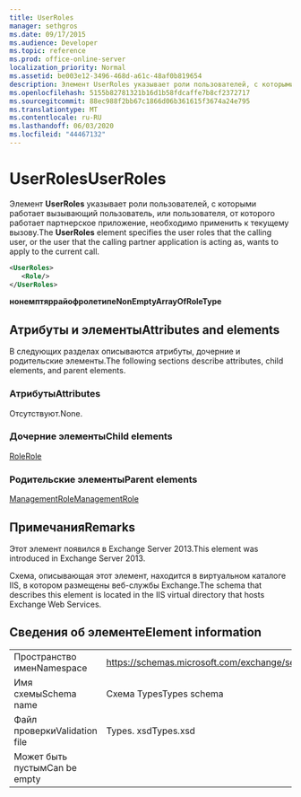 ```yaml
---
title: UserRoles
manager: sethgros
ms.date: 09/17/2015
ms.audience: Developer
ms.topic: reference
ms.prod: office-online-server
localization_priority: Normal
ms.assetid: be003e12-3496-468d-a61c-48af0b819654
description: Элемент UserRoles указывает роли пользователей, с которыми работает вызывающий пользователь, или пользователя, от которого работает партнерское приложение, необходимо применить к текущему вызову.
ms.openlocfilehash: 5155b82781321b16d1b58fdcaffe7b8cf2372717
ms.sourcegitcommit: 88ec988f2bb67c1866d06b361615f3674a24e795
ms.translationtype: MT
ms.contentlocale: ru-RU
ms.lasthandoff: 06/03/2020
ms.locfileid: "44467132"
---
```

# <a name="userroles"></a><span data-ttu-id="39efa-103">UserRoles</span><span class="sxs-lookup"><span data-stu-id="39efa-103">UserRoles</span></span>

<span data-ttu-id="39efa-104">Элемент **UserRoles** указывает роли пользователей, с которыми работает вызывающий пользователь, или пользователя, от которого работает партнерское приложение, необходимо применить к текущему вызову.</span><span class="sxs-lookup"><span data-stu-id="39efa-104">The **UserRoles** element specifies the user roles that the calling user, or the user that the calling partner application is acting as, wants to apply to the current call.</span></span> 
  
```XML
<UserRoles>
   <Role/>
</UserRoles>
```

 <span data-ttu-id="39efa-105">**нонемптяррайофролетипе**</span><span class="sxs-lookup"><span data-stu-id="39efa-105">**NonEmptyArrayOfRoleType**</span></span>
## <a name="attributes-and-elements"></a><span data-ttu-id="39efa-106">Атрибуты и элементы</span><span class="sxs-lookup"><span data-stu-id="39efa-106">Attributes and elements</span></span>

<span data-ttu-id="39efa-107">В следующих разделах описываются атрибуты, дочерние и родительские элементы.</span><span class="sxs-lookup"><span data-stu-id="39efa-107">The following sections describe attributes, child elements, and parent elements.</span></span>
  
### <a name="attributes"></a><span data-ttu-id="39efa-108">Атрибуты</span><span class="sxs-lookup"><span data-stu-id="39efa-108">Attributes</span></span>

<span data-ttu-id="39efa-109">Отсутствуют.</span><span class="sxs-lookup"><span data-stu-id="39efa-109">None.</span></span>
  
### <a name="child-elements"></a><span data-ttu-id="39efa-110">Дочерние элементы</span><span class="sxs-lookup"><span data-stu-id="39efa-110">Child elements</span></span>

[<span data-ttu-id="39efa-111">Role</span><span class="sxs-lookup"><span data-stu-id="39efa-111">Role</span></span>](role.md)
  
### <a name="parent-elements"></a><span data-ttu-id="39efa-112">Родительские элементы</span><span class="sxs-lookup"><span data-stu-id="39efa-112">Parent elements</span></span>

[<span data-ttu-id="39efa-113">ManagementRole</span><span class="sxs-lookup"><span data-stu-id="39efa-113">ManagementRole</span></span>](managementrole.md)
  
## <a name="remarks"></a><span data-ttu-id="39efa-114">Примечания</span><span class="sxs-lookup"><span data-stu-id="39efa-114">Remarks</span></span>

<span data-ttu-id="39efa-115">Этот элемент появился в Exchange Server 2013.</span><span class="sxs-lookup"><span data-stu-id="39efa-115">This element was introduced in Exchange Server 2013.</span></span>
  
<span data-ttu-id="39efa-116">Схема, описывающая этот элемент, находится в виртуальном каталоге IIS, в котором размещены веб-службы Exchange.</span><span class="sxs-lookup"><span data-stu-id="39efa-116">The schema that describes this element is located in the IIS virtual directory that hosts Exchange Web Services.</span></span>
  
## <a name="element-information"></a><span data-ttu-id="39efa-117">Сведения об элементе</span><span class="sxs-lookup"><span data-stu-id="39efa-117">Element information</span></span>

|||
|:-----|:-----|
|<span data-ttu-id="39efa-118">Пространство имен</span><span class="sxs-lookup"><span data-stu-id="39efa-118">Namespace</span></span>  <br/> |https://schemas.microsoft.com/exchange/services/2006/types  <br/> |
|<span data-ttu-id="39efa-119">Имя схемы</span><span class="sxs-lookup"><span data-stu-id="39efa-119">Schema name</span></span>  <br/> |<span data-ttu-id="39efa-120">Схема Types</span><span class="sxs-lookup"><span data-stu-id="39efa-120">Types schema</span></span>  <br/> |
|<span data-ttu-id="39efa-121">Файл проверки</span><span class="sxs-lookup"><span data-stu-id="39efa-121">Validation file</span></span>  <br/> |<span data-ttu-id="39efa-122">Types. xsd</span><span class="sxs-lookup"><span data-stu-id="39efa-122">Types.xsd</span></span>  <br/> |
|<span data-ttu-id="39efa-123">Может быть пустым</span><span class="sxs-lookup"><span data-stu-id="39efa-123">Can be empty</span></span>  <br/> ||
   

